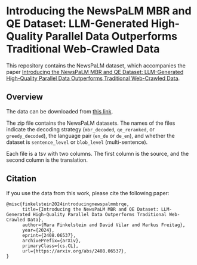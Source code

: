 # Introducing the NewsPaLM MBR and QE Dataset: LLM-Generated High-Quality Parallel Data Outperforms Traditional Web-Crawled Data
This repository contains the NewsPaLM dataset, which accompanies the paper [Introducing the NewsPaLM MBR and QE Dataset: LLM-Generated High-Quality Parallel Data Outperforms Traditional Web-Crawled Data](https://arxiv.org/abs/2408.06537).

## Overview

The data can be downloaded from [this link](https://storage.googleapis.com/gresearch/newspalm_mbr_qe/newspalm.zip).

The zip file contains the NewsPaLM datasets. The names of the files indicate the decoding strategy (`mbr_decoded`, `qe_reranked`, or `greedy_decoded`), the language pair (`en_de` or `de_en`), and whether the dataset is `sentence_level` or `blob_level` (multi-sentence).

Each file is a tsv with two columns. The first column is the source, and the second column is the translation.

## Citation
If you use the data from this work, please cite the following paper:

```
@misc{finkelstein2024introducingnewspalmmbrqe,
      title={Introducing the NewsPaLM MBR and QE Dataset: LLM-Generated High-Quality Parallel Data Outperforms Traditional Web-Crawled Data},
      author={Mara Finkelstein and David Vilar and Markus Freitag},
      year={2024},
      eprint={2408.06537},
      archivePrefix={arXiv},
      primaryClass={cs.CL},
      url={https://arxiv.org/abs/2408.06537},
}
```

